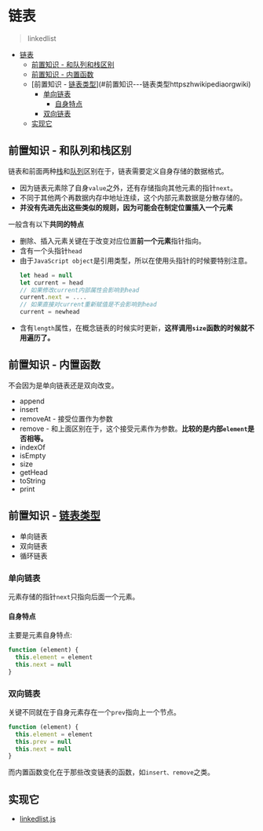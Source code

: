 # 链表
> linkedlist

<!-- TOC -->

- [链表](#链表)
  - [前置知识 - 和队列和栈区别](#前置知识---和队列和栈区别)
  - [前置知识 - 内置函数](#前置知识---内置函数)
  - [前置知识 - [链表类型](https://zh.wikipedia.org/wiki/链表)](#前置知识---链表类型httpszhwikipediaorgwiki)
    - [单向链表](#单向链表)
      - [自身特点](#自身特点)
    - [双向链表](#双向链表)
  - [实现它](#实现它)

<!-- /TOC -->

## 前置知识 - 和队列和栈区别

链表和前面两种[栈](https://github.com/JiangWeixian/JS-Books/blob/master/JS%E6%95%B0%E6%8D%AE%E7%BB%93%E6%9E%84%E4%B8%8E%E7%AE%97%E6%B3%95/%E6%A0%88/stack.md)和[队列](https://github.com/JiangWeixian/JS-Books/blob/master/JS%E6%95%B0%E6%8D%AE%E7%BB%93%E6%9E%84%E4%B8%8E%E7%AE%97%E6%B3%95/%E9%98%9F%E5%88%97/queue.md)区别在于，链表需要定义自身存储的数据格式。

* 因为链表元素除了自身`value`之外，还有存储指向其他元素的指针`next`。
* 不同于其他两个再数据内存中地址连续，这个内部元素数据是分散存储的。
* **并没有先进先出这些类似的规则，因为可能会在制定位置插入一个元素**

一般含有以下**共同的特点**

* 删除、插入元素关键在于改变对应位置**前一个元素**指针指向。
* 含有一个头指针`head`
* 由于`JavaScript object`是引用类型，所以在使用头指针的时候要特别注意。
    ```JavaScript
    let head = null
    let current = head
    // 如果修改current内部属性会影响到head
    current.next = ....
    // 如果直接对current重新赋值是不会影响到head
    current = newhead
    ````
* 含有`length`属性，在概念链表的时候实时更新，**这样调用`size`函数的时候就不用遍历了。**

## 前置知识 - 内置函数

不会因为是单向链表还是双向改变。

* append
* insert
* removeAt - 接受位置作为参数
* remove - 和上面区别在于，这个接受元素作为参数。**比较的是内部`element`是否相等。**
* indexOf
* isEmpty
* size
* getHead
* toString
* print

## 前置知识 - [链表类型](https://zh.wikipedia.org/wiki/%E9%93%BE%E8%A1%A8)

* 单向链表
* 双向链表
* 循环链表

### 单向链表

元素存储的指针`next`只指向后面一个元素。

#### 自身特点

主要是元素自身特点:

```JavaScript
function (element) {
  this.element = element
  this.next = null
}
```

### 双向链表

关键不同就在于自身元素存在一个`prev`指向上一个节点。

```JavaScript
function (element) {
  this.element = element
  this.prev = null
  this.next = null
}
```

而内置函数变化在于那些改变链表的函数，如`insert、remove`之类。

## 实现它

* [linkedlist.js]()
